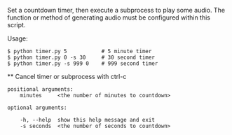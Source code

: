 Set a countdown timer, then execute a subprocess to play some audio. 
The function or method of generating audio must be configured within this script.

Usage:

    $ python timer.py 5           # 5 minute timer 
    $ python timer.py 0 -s 30     # 30 second timer
    $ python timer.py -s 999 0    # 999 second timer

** Cancel timer or subprocess with ctrl-c

    positional arguments:
        minutes     <the number of minutes to countdown>

    optional arguments:

        -h, --help  show this help message and exit
        -s seconds  <the number of seconds to countdown>
